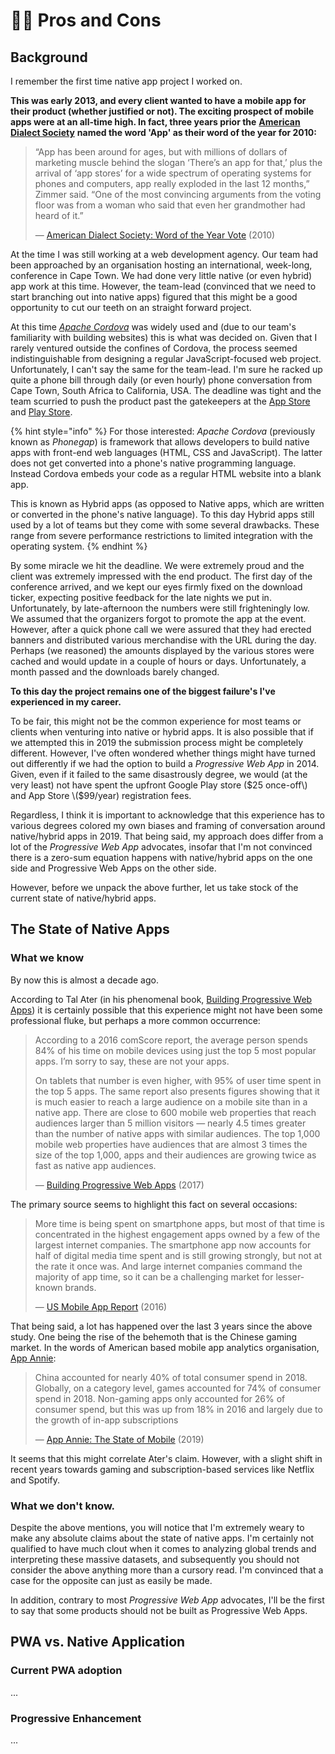 # 🤷‍♀️ Pros and Cons

## Background

I remember the first time native app project I worked on.

**This was early 2013, and every client wanted to have a mobile app for their product \(whether justified or not\). The exciting prospect of mobile apps were at an all-time high. In fact, three years prior the** [**American Dialect Society**](https://www.americandialect.org/) **named the word 'App' as their word of the year for 2010:**

> “App has been around for ages, but with millions of dollars of marketing muscle behind the slogan ‘There’s an app for that,’ plus the arrival of ‘app stores’ for a wide spectrum of operating systems for phones and computers, app really exploded in the last 12 months,” Zimmer said. “One of the most convincing arguments from the voting floor was from a woman who said that even her grandmother had heard of it.”  
>   
> — [American Dialect Society: Word of the Year Vote](https://www.americandialect.org/American-Dialect-Society-2010-Word-of-the-Year-PRESS-RELEASE.pdf) \(2010\)

At the time I was still working at a web development agency. Our team had been approached by an organisation hosting an international, week-long, conference in Cape Town. We had done very little native \(or even hybrid\) app work at this time. However, the team-lead \(convinced that we need to start branching out into native apps\) figured that this might be a good opportunity to cut our teeth on an straight forward project. 

At this time [_Apache Cordova_](https://cordova.apache.org/) was widely used and \(due to our team's familiarity with building websites\) this is what was decided on. Given that I rarely ventured outside the confines of Cordova, the process seemed indistinguishable from designing a regular JavaScript-focused web project. Unfortunately, I can't say the same for the team-lead. I'm sure he racked up quite a phone bill through daily \(or even hourly\) phone conversation from Cape Town, South Africa to California, USA. The deadline was tight and the team scurried to push the product past the gatekeepers at the [App Store](https://www.apple.com/ios/app-store/) and [Play Store](https://play.google.com/store). 

{% hint style="info" %}
For those interested: _Apache Cordova_ \(previously known as _Phonegap_\) is framework that allows developers to build native apps with front-end web languages \(HTML, CSS and JavaScript\). The latter does not get converted into a phone's native programming language. Instead Cordova embeds your code as a regular HTML website into a blank app.

This is known as Hybrid apps \(as opposed to Native apps, which are written or converted in the  phone's native language\). To this day Hybrid apps still used by a lot of teams but they come with some several drawbacks. These range from severe performance restrictions to limited integration with the operating system. 
{% endhint %}

By some miracle we hit the deadline. We were extremely proud and the client was extremely impressed with the end product. The first day of the conference arrived, and we kept our eyes firmly fixed on the download ticker, expecting positive feedback for the late nights we put in. Unfortunately, by late-afternoon the numbers were still frighteningly low. We assumed that the organizers forgot to promote the app at the event. However, after a quick phone call we were assured that they had erected banners and distributed various merchandise with the URL during the day. Perhaps \(we reasoned\) the amounts displayed by the various stores were cached and would update in a couple of hours or days. Unfortunately, a month passed and the downloads barely changed. 

**To this day the project remains one of the biggest failure's I've experienced in my career.** 

To be fair, this might not be the common experience for most teams or clients when venturing into native or hybrid apps. It is also possible that if we attempted this in 2019 the submission process might be completely different. However, I've often wondered whether things might have turned out differently if we had the option to build a _Progressive Web App_ in 2014. Given, even if it failed to the same disastrously degree, we would \(at the very least\) not have spent the upfront Google Play store \($25 once-off\) and App Store \($99/year\) registration fees.

Regardless, I think it is important to acknowledge that this experience has to various degrees colored my own biases and framing of conversation around native/hybrid apps in 2019. That being said, my approach does differ from a lot of the _Progressive Web App_ advocates, insofar that I'm not convinced there is a zero-sum equation happens with native/hybrid apps on the one side and Progressive Web Apps on the other side.

However, before we unpack the above further, let us take stock of the current state of native/hybrid apps.

## The State of Native Apps

### What we know

By now this is almost a decade ago.

According to Tal Ater \(in his phenomenal book, [Building Progressive Web Apps](http://shop.oreilly.com/product/0636920052067.do)\) it is certainly possible that this experience might not have been some professional fluke, but perhaps a more common occurrence:

> According to a 2016 comScore report, the average person spends 84% of his time on mobile devices using just the top 5 most popular apps. I’m sorry to say, these are not your apps.
>
> On tablets that number is even higher, with 95% of user time spent in the top 5 apps. The same report also presents figures showing that it is much easier to reach a large audience on a mobile site than in a native app. There are close to 600 mobile web properties that reach audiences larger than 5 million visitors — nearly 4.5 times greater than the number of native apps with similar audiences. The top 1,000 mobile web properties have audiences that are almost 3 times the size of the top 1,000, apps and their audiences are growing twice as fast as native app audiences.
>
> — [Building Progressive Web Apps](http://shop.oreilly.com/product/0636920052067.do) \(2017\)

The primary source seems to highlight this fact on several occasions:

> More time is being spent on smartphone apps, but most of that time is concentrated in the highest engagement apps owned by a few of the largest internet companies. The smartphone app now accounts for half of digital media time spent and is still growing strongly, but not at the rate it once was. And large internet companies command the majority of app time, so it can be a challenging market for lesser-known brands.
>
> — [US Mobile App Report](https://www.comscore.com/Insights/Presentations-and-Whitepapers/2016/The-2016-US-Mobile-App-Report) \(2016\)

That being said, a lot has happened over the last 3 years since the above study. One being the rise of the behemoth that is the Chinese gaming market. In the words of American based mobile app analytics organisation, [App Annie](www.appannie.com):

> China accounted for nearly 40% of total consumer spend in 2018. Globally, on a category level, games accounted for 74% of consumer spend in 2018. Non-gaming apps only accounted for 26% of consumer spend, but this was up from 18% in 2016 and largely due to the growth of in-app subscriptions
>
> — [App Annie: The State of Mobile](https://www.appannie.com/en/go/state-of-mobile-2019/) \(2019\)

It seems that this might correlate Ater's claim. However, with a slight shift in recent years towards gaming and subscription-based services like Netflix and Spotify.

### What we don't know.

Despite the above mentions, you will notice that I'm extremely weary to make any absolute claims about the state of native apps. I'm certainly not qualified to have much clout when it comes to analyzing global trends and interpreting these massive datasets, and subsequently you should not consider the above anything more than a cursory read. I'm convinced that a case for the opposite can just as easily be made.

In addition, contrary to most _Progressive Web App_ advocates, I'll be the first to say that some products should not be built as Progressive Web Apps. 

## PWA vs. Native Application



### Current PWA adoption

...

### Progressive Enhancement

...

